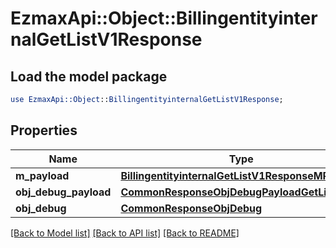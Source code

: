 # EzmaxApi::Object::BillingentityinternalGetListV1Response

## Load the model package
```perl
use EzmaxApi::Object::BillingentityinternalGetListV1Response;
```

## Properties
Name | Type | Description | Notes
------------ | ------------- | ------------- | -------------
**m_payload** | [**BillingentityinternalGetListV1ResponseMPayload**](BillingentityinternalGetListV1ResponseMPayload.md) |  | 
**obj_debug_payload** | [**CommonResponseObjDebugPayloadGetList**](CommonResponseObjDebugPayloadGetList.md) |  | [optional] 
**obj_debug** | [**CommonResponseObjDebug**](CommonResponseObjDebug.md) |  | [optional] 

[[Back to Model list]](../README.md#documentation-for-models) [[Back to API list]](../README.md#documentation-for-api-endpoints) [[Back to README]](../README.md)


